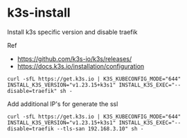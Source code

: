 # k3s-install

Install k3s specific version and disable traefik

Ref

- https://github.com/k3s-io/k3s/releases/
- https://docs.k3s.io/installation/configuration

```
curl -sfL https://get.k3s.io | K3S_KUBECONFIG_MODE="644" INSTALL_K3S_VERSION="v1.23.15+k3s1" INSTALL_K3S_EXEC="--disable=traefik" sh -
```

Add additional IP's for generate the ssl

```
curl -sfL https://get.k3s.io | K3S_KUBECONFIG_MODE="644" INSTALL_K3S_VERSION="v1.23.15+k3s1" INSTALL_K3S_EXEC="--disable=traefik --tls-san 192.168.3.10" sh -
```
